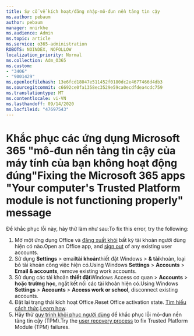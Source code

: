 ```yaml
---
title: Sự cố về kích hoạt/đăng nhập-mô-đun nền tảng tin cậy
ms.author: pebaum
author: pebaum
manager: mnirkhe
ms.audience: Admin
ms.topic: article
ms.service: o365-administration
ROBOTS: NOINDEX, NOFOLLOW
localization_priority: Normal
ms.collection: Adm_O365
ms.custom:
- "3406"
- "9001429"
ms.openlocfilehash: 13e6fcd18047e511452f0180dc2e4677466d4db3
ms.sourcegitcommit: c6692ce0fa1358ec3529e59ca0ecdfdea4cdc759
ms.translationtype: MT
ms.contentlocale: vi-VN
ms.lasthandoff: 09/14/2020
ms.locfileid: "47697543"
---
```

# <a name="fixing-the-microsoft-365-apps-your-computers-trusted-platform-module-is-not-functioning-properly-message"></a><span data-ttu-id="f71a7-102">Khắc phục các ứng dụng Microsoft 365 "mô-đun nền tảng tin cậy của máy tính của bạn không hoạt động đúng"</span><span class="sxs-lookup"><span data-stu-id="f71a7-102">Fixing the Microsoft 365 apps "Your computer's Trusted Platform module is not functioning properly" message</span></span>

<span data-ttu-id="f71a7-103">Để khắc phục lỗi này, hãy thử làm như sau:</span><span class="sxs-lookup"><span data-stu-id="f71a7-103">To fix this error, try the following:</span></span>

1. <span data-ttu-id="f71a7-104">Mở một ứng dụng Office và [đăng xuất khỏi](https://support.office.com/article/5a20dc11-47e9-4b6f-945d-478cb6d92071) bất kỳ tài khoản người dùng hiện có nào.</span><span class="sxs-lookup"><span data-stu-id="f71a7-104">Open an Office app, and [sign out](https://support.office.com/article/5a20dc11-47e9-4b6f-945d-478cb6d92071) of any existing user accounts.</span></span>   
2. <span data-ttu-id="f71a7-105">Sử dụng **Settings**  >  email**tài khoản**thiết đặt Windows  >  **& tài**khoản, loại bỏ tài khoản công việc hiện có.</span><span class="sxs-lookup"><span data-stu-id="f71a7-105">Using Windows **Settings** > **Accounts** > **Email & accounts**, remove existing work accounts.</span></span> 
3. <span data-ttu-id="f71a7-106">Sử dụng các tài khoản **thiết đặt**Windows Access cơ quan  >  **Accounts**  >  **hoặc trường học**, ngắt kết nối các tài khoản hiện có.</span><span class="sxs-lookup"><span data-stu-id="f71a7-106">Using Windows **Settings** > **Accounts** > **Access work or school**, disconnect existing accounts.</span></span> 
4. <span data-ttu-id="f71a7-107">Đặt lại trạng thái kích hoạt Office.</span><span class="sxs-lookup"><span data-stu-id="f71a7-107">Reset Office activation state.</span></span> <span data-ttu-id="f71a7-108">[Tìm hiểu cách thức](https://docs.microsoft.com/office365/troubleshoot/activation/reset-office-365-proplus-activation-state
).</span><span class="sxs-lookup"><span data-stu-id="f71a7-108">[Learn how](https://docs.microsoft.com/office365/troubleshoot/activation/reset-office-365-proplus-activation-state
).</span></span>
5. <span data-ttu-id="f71a7-109">Hãy thử [quy trình khôi phục người dùng](https://docs.microsoft.com/office365/troubleshoot/administration/connection-issue-when-sign-in-office-2016#symptom-2) để khắc phục lỗi mô-đun nền tảng tin cậy (TPM).</span><span class="sxs-lookup"><span data-stu-id="f71a7-109">Try the [user recovery process](https://docs.microsoft.com/office365/troubleshoot/administration/connection-issue-when-sign-in-office-2016#symptom-2) to fix Trusted Platform Module (TPM) failures.</span></span>
